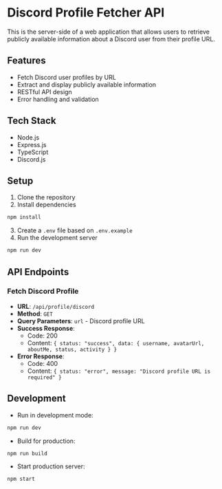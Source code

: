 # Discord Profile Fetcher API

This is the server-side of a web application that allows users to retrieve publicly available information about a Discord user from their profile URL.

## Features

- Fetch Discord user profiles by URL
- Extract and display publicly available information
- RESTful API design
- Error handling and validation

## Tech Stack

- Node.js
- Express.js
- TypeScript
- Discord.js

## Setup

1. Clone the repository
2. Install dependencies
```bash
npm install
```
3. Create a `.env` file based on `.env.example`
4. Run the development server
```bash
npm run dev
```

## API Endpoints

### Fetch Discord Profile
- **URL**: `/api/profile/discord`
- **Method**: `GET`
- **Query Parameters**: `url` - Discord profile URL
- **Success Response**:
  - Code: 200
  - Content: `{ status: "success", data: { username, avatarUrl, aboutMe, status, activity } }`
- **Error Response**:
  - Code: 400
  - Content: `{ status: "error", message: "Discord profile URL is required" }`

## Development

- Run in development mode:
```bash
npm run dev
```

- Build for production:
```bash
npm run build
```

- Start production server:
```bash
npm start
``` 